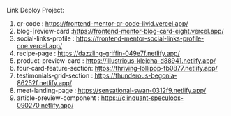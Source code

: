 Link Deploy Project:

1. qr-code : https://frontend-mentor-qr-code-livid.vercel.app/ 
2. blog-[review-card :https://frontend-mentor-blog-card-eight.vercel.app/
3. social-links-profile : https://frontend-mentor-social-links-profile-one.vercel.app/
4. recipe-page : https://dazzling-griffin-049e7f.netlify.app/
5. product-preview-card : https://illustrious-kleicha-d88941.netlify.app/
6. four-card-feature-section: https://thriving-lollipop-fb0877.netlify.app/
7. testimonials-grid-section : https://thunderous-begonia-86252f.netlify.app/
8. meet-landing-page : https://sensational-swan-0312f9.netlify.app/
9. article-preview-component : https://clinquant-speculoos-090270.netlify.app/
